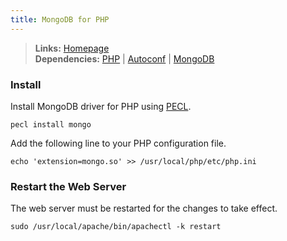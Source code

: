 ```yaml
---
title: MongoDB for PHP
---
```



> **Links:** [Homepage](http://www.mongodb.org/display/DOCS/PHP+Language+Center)  
> **Dependencies:** [PHP](/php) | [Autoconf](/autoconf) | [MongoDB](/mongodb)


### Install

Install MongoDB driver for PHP using [PECL](http://pecl.php.net/).

	pecl install mongo

Add the following line to your PHP configuration file.
	
	echo 'extension=mongo.so' >> /usr/local/php/etc/php.ini


### Restart the Web Server

The web server must be restarted for the changes to take effect.

	sudo /usr/local/apache/bin/apachectl -k restart

